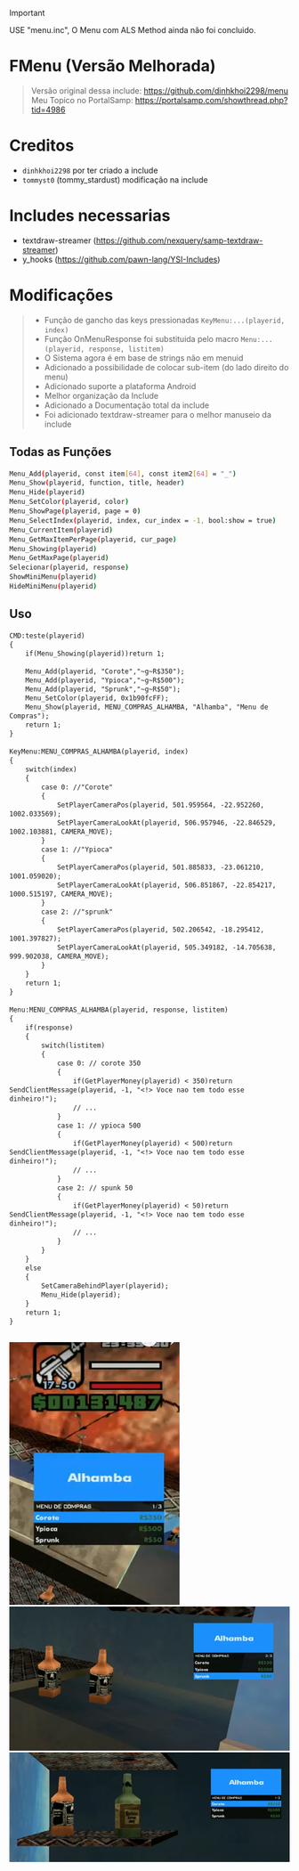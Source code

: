 > [!IMPORTANT]  
> USE "menu.inc", O Menu com ALS Method ainda não foi concluido.

# FMenu (Versão Melhorada)
> Versão original dessa include: https://github.com/dinhkhoi2298/menu
> Meu Topico no PortalSamp: https://portalsamp.com/showthread.php?tid=4986

# Creditos
- `dinhkhoi2298` por ter criado a include
- `tommyst0` (tommy_stardust) modificação na include

# Includes necessarias
- textdraw-streamer (https://github.com/nexquery/samp-textdraw-streamer) </br>
- y_hooks (https://github.com/pawn-lang/YSI-Includes)

# Modificações
> + Função de gancho das keys pressionadas `KeyMenu:...(playerid, index)`
> + Função OnMenuResponse foi substituida pelo macro `Menu:...(playerid, response, listitem)`
> + O Sistema agora é em base de strings não em menuid
> + Adicionado a possibilidade de colocar sub-item (do lado direito do menu)
> + Adicionado suporte a plataforma Android
> + Melhor organização da Include
> + Adicionado a Documentação total da include
> + Foi adicionado textdraw-streamer para o melhor manuseio da include

## Todas as Funções
```bash
Menu_Add(playerid, const item[64], const item2[64] = "_")
Menu_Show(playerid, function, title, header)
Menu_Hide(playerid) 
Menu_SetColor(playerid, color)
Menu_ShowPage(playerid, page = 0) 
Menu_SelectIndex(playerid, index, cur_index = -1, bool:show = true) 
Menu_CurrentItem(playerid) 
Menu_GetMaxItemPerPage(playerid, cur_page) 
Menu_Showing(playerid) 
Menu_GetMaxPage(playerid) 
Selecionar(playerid, response)
ShowMiniMenu(playerid)
HideMiniMenu(playerid)
```

## Uso
```pawn
CMD:teste(playerid)
{
    if(Menu_Showing(playerid))return 1;

	Menu_Add(playerid, "Corote","~g~R$350");
	Menu_Add(playerid, "Ypioca","~g~R$500");
	Menu_Add(playerid, "Sprunk","~g~R$50");
	Menu_SetColor(playerid, 0x1b90fcFF);
	Menu_Show(playerid, MENU_COMPRAS_ALHAMBA, "Alhamba", "Menu de Compras");
    return 1;
}

KeyMenu:MENU_COMPRAS_ALHAMBA(playerid, index)
{
	switch(index)
	{
		case 0: //"Corote"
		{
			SetPlayerCameraPos(playerid, 501.959564, -22.952260, 1002.033569);
			SetPlayerCameraLookAt(playerid, 506.957946, -22.846529, 1002.103881, CAMERA_MOVE);
		}
		case 1: //"Ypioca"
		{
			SetPlayerCameraPos(playerid, 501.885833, -23.061210, 1001.059020);
			SetPlayerCameraLookAt(playerid, 506.851867, -22.854217, 1000.515197, CAMERA_MOVE);
		}
		case 2: //"sprunk"
		{
			SetPlayerCameraPos(playerid, 502.206542, -18.295412, 1001.397827);
			SetPlayerCameraLookAt(playerid, 505.349182, -14.705638, 999.902038, CAMERA_MOVE);
		}
	}
    return 1;
}

Menu:MENU_COMPRAS_ALHAMBA(playerid, response, listitem)
{
	if(response)
	{
		switch(listitem)
		{
			case 0: // corote 350
			{
				if(GetPlayerMoney(playerid) < 350)return SendClientMessage(playerid, -1, "<!> Voce nao tem todo esse dinheiro!");
				// ...
			}
			case 1: // ypioca 500
			{
				if(GetPlayerMoney(playerid) < 500)return SendClientMessage(playerid, -1, "<!> Voce nao tem todo esse dinheiro!");
				// ...
			}
			case 2: // spunk 50
			{
				if(GetPlayerMoney(playerid) < 50)return SendClientMessage(playerid, -1, "<!> Voce nao tem todo esse dinheiro!");
				// ...
			}
		}
	}
	else 
	{
		SetCameraBehindPlayer(playerid);
		Menu_Hide(playerid);
	}
	return 1;
}


```

![exemplo01](https://github.com/tommyst0/FMenu/blob/main/imgs/example01.png)
![exemplo02](https://github.com/tommyst0/FMenu/blob/main/imgs/example02.png)
![exemplo03](https://github.com/tommyst0/FMenu/blob/main/imgs/example03.png)
